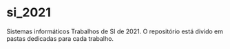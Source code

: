 # si_2021
Sistemas informáticos 
Trabalhos de SI de 2021.
O repositório está divido em pastas dedicadas para cada trabalho.
